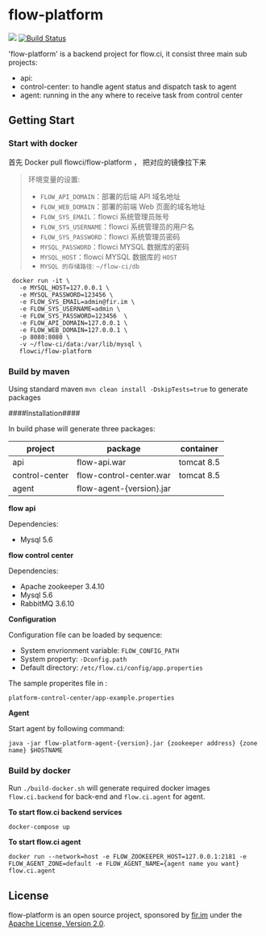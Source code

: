 flow-platform
============
![](https://img.shields.io/badge/language-java-orange.svg)
[![Build Status](https://api.flow.ci/projects/59099b2b6c112a7c4805eea5/jobs/build_state)](https://flow.ci)

'flow-platform' is a backend project for flow.ci, it consist three main sub projects:  

- api: 
- control-center: to handle agent status and dispatch task to agent
- agent: running in the any where to receive task from control center


## Getting Start

### Start with docker

首先 Docker pull flowci/flow-platform ， 把对应的镜像拉下来
 
> 环境变量的设置:
> 
> - `FLOW_API_DOMAIN`：部署的后端 API 域名地址
> - `FLOW_WEB_DOMAIN`：部署的前端 Web 页面的域名地址
> - `FLOW_SYS_EMAIL`：flowci 系统管理员账号
> - `FLOW_SYS_USERNAME`：flowci 系统管理员的用户名
> - `FLOW_SYS_PASSWORD`：flowci 系统管理员密码
> - `MYSQL_PASSWORD`：flowci MYSQL 数据库的密码
> - `MYSQL_HOST`：flowci MYSQL 数据库的 `HOST`
> - `MYSQL 的存储路径`: `~/flow-ci/db`

```
 docker run -it \
   -e MYSQL_HOST=127.0.0.1 \
   -e MYSQL_PASSWORD=123456 \
   -e FLOW_SYS_EMAIL=admin@fir.im \
   -e FLOW_SYS_USERNAME=admin \
   -e FLOW_SYS_PASSWORD=123456  \
   -e FLOW_API_DOMAIN=127.0.0.1 \
   -e FLOW_WEB_DOMAIN=127.0.0.1 \
   -p 8080:8080 \
   -v ~/flow-ci/data:/var/lib/mysql \
   flowci/flow-platform

``` 

### Build by maven

Using standard maven `mvn clean install -DskipTests=true` to generate packages

####Installation####

In build phase will generate three packages:

| project | package | container |
|---------|---------|-----------|
| api | flow-api.war | tomcat 8.5 |
| control-center | flow-control-center.war | tomcat 8.5 |
| agent | flow-agent-{version}.jar |  |

**flow api**

Dependencies: 

- Mysql 5.6

**flow control center**

Dependencies:

- Apache zookeeper 3.4.10
- Mysql 5.6
- RabbitMQ 3.6.10

**Configuration**

Configuration file can be loaded by sequence:
- System envrionment variable: `FLOW_CONFIG_PATH`
- System property: `-Dconfig.path`
- Default directory: `/etc/flow.ci/config/app.properties`

The sample properites file in : 

`platform-control-center/app-example.properties`

**Agent**

Start agent by following command:

`java -jar flow-platform-agent-{version}.jar {zookeeper address} {zone name} $HOSTNAME`


### Build by docker

Run `./build-docker.sh` will generate required docker images `flow.ci.backend` for back-end and `flow.ci.agent` for agent.

**To start flow.ci backend services**

`docker-compose up`

**To start flow.ci agent** 

`docker run --network=host -e FLOW_ZOOKEEPER_HOST=127.0.0.1:2181 -e FLOW_AGENT_ZONE=default -e FLOW_AGENT_NAME={agent name you want} flow.ci.agent`



## License
flow-platform is an open source project, sponsored by [fir.im](https://www.fir.im) 
under the [Apache License, Version 2.0](https://www.apache.org/licenses/LICENSE-2.0).
